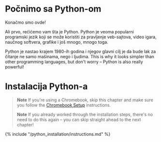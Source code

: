 # Počnimo sa Python-om

Konačmo smo ovde!

Ali prvo, rećićemo vam šta je Python. Python je veoma popularni programski jezik koji se može koristiti za pravljenje veb-sajtova, video igara, naučnog softvera, grafike i još mnogo, mnogo toga.

Python je nastao krajem 1980-ih godina i njegov glavni cilj je da bude lak za čitanje ne samo mašinama, nego i ljudima. This is why it looks simpler than other programming languages, but don't worry – Python is also really powerful!

# Instalacija Python-a

> **Note** If you're using a Chromebook, skip this chapter and make sure you follow the [Chromebook Setup](../chromebook_setup/README.md) instructions.
> 
> **Note** If you already worked through the installation steps, there's no need to do this again – you can skip straight ahead to the next chapter!

{% include "/python_installation/instructions.md" %}